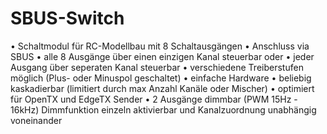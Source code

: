 # SBUS-Switch

• Schaltmodul für RC-Modellbau mit 8 Schaltausgängen
• Anschluss via SBUS
• alle 8 Ausgänge über einen einzigen Kanal steuerbar oder
• jeder Ausgang über seperaten Kanal steuerbar
• verschiedene Treiberstufen möglich (Plus- oder Minuspol geschaltet)
• einfache Hardware
• beliebig kaskadierbar (limitiert durch max Anzahl Kanäle oder Mischer)
• optimiert für OpenTX und EdgeTX Sender
• 2 Ausgänge dimmbar (PWM 15Hz - 16kHz) Dimmfunktion einzeln aktivierbar und Kanalzuordnung unabhängig voneinander
